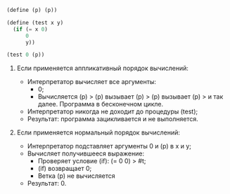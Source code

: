 ```Scheme
(define (p) (p))

(define (test x y)
  (if (= x 0)
      0
      y))

(test 0 (p))
```

1. Если применяется аппликативный порядок вычислений:
    - Интерпретатор вычисляет все аргументы:
        - 0;
        - Вычисляется (p) > (p) вызывает (p) > (p) вызывает (p) > и так далее. Программа в бесконечном цикле.
    - Интерпретатор никогда не доходит до процедуры (test);
    - Результат: программа зацикливается и не выполняется.

2. Если применяется нормальный порядок вычислений:
    - Интерпретатор подставляет аргументы 0 и (p) в x и y;
    - Вычисляет получившееся выражение:
        - Проверяет условие (if): (= 0 0) > #t;
        - (if) возвращает 0;
        - Ветка (p) не вычисляется
    - Результат: 0.
